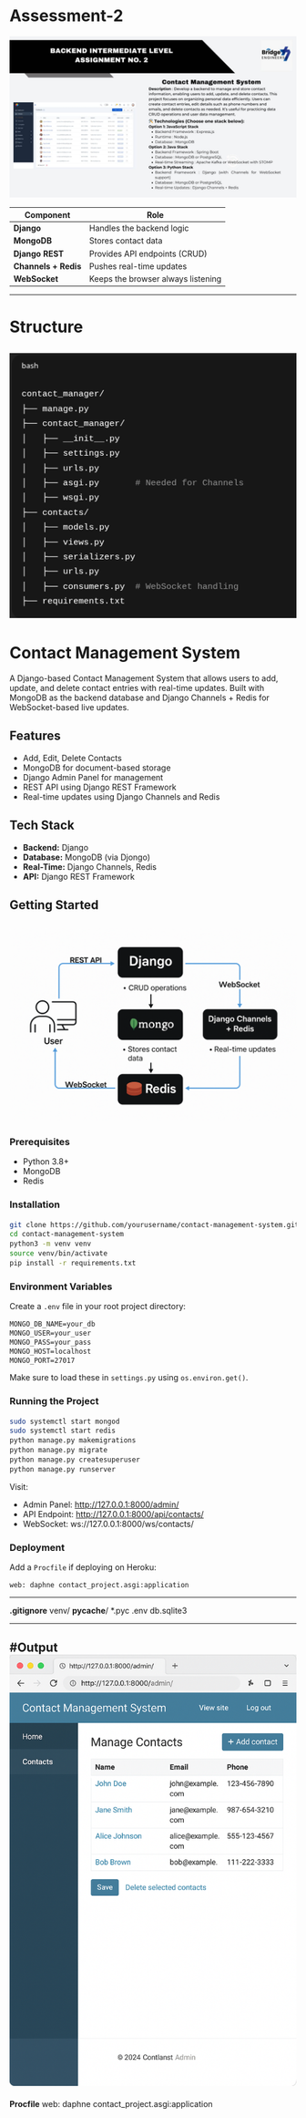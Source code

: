 # Assessment-2


![Question](1.jpeg)


| Component            | Role                               |
| -------------------- | ---------------------------------- |
| **Django**           | Handles the backend logic          |
| **MongoDB**          | Stores contact data                |
| **Django REST**      | Provides API endpoints (CRUD)      |
| **Channels + Redis** | Pushes real-time updates           |
| **WebSocket**        | Keeps the browser always listening |

---
# Structure

![structure](gitpic/aa.png)
---
# Contact Management System

A Django-based Contact Management System that allows users to add, update, and delete contact entries with real-time updates. Built with MongoDB as the backend database and Django Channels + Redis for WebSocket-based live updates.

## Features
- Add, Edit, Delete Contacts
- MongoDB for document-based storage
- Django Admin Panel for management
- REST API using Django REST Framework
- Real-time updates using Django Channels and Redis

## Tech Stack
- **Backend:** Django
- **Database:** MongoDB (via Djongo)
- **Real-Time:** Django Channels, Redis
- **API:** Django REST Framework

## Getting Started
![summery](gitpic/14a6327a-ba95-4f23-a8b8-a4da01f8da7d.png)
---
### Prerequisites
- Python 3.8+
- MongoDB
- Redis

### Installation
```bash
git clone https://github.com/yourusername/contact-management-system.git
cd contact-management-system
python3 -m venv venv
source venv/bin/activate
pip install -r requirements.txt
```

### Environment Variables
Create a `.env` file in your root project directory:
```
MONGO_DB_NAME=your_db
MONGO_USER=your_user
MONGO_PASS=your_pass
MONGO_HOST=localhost
MONGO_PORT=27017
```
Make sure to load these in `settings.py` using `os.environ.get()`.

### Running the Project
```bash
sudo systemctl start mongod
sudo systemctl start redis
python manage.py makemigrations
python manage.py migrate
python manage.py createsuperuser
python manage.py runserver
```

Visit:
- Admin Panel: http://127.0.0.1:8000/admin/
- API Endpoint: http://127.0.0.1:8000/api/contacts/
- WebSocket: ws://127.0.0.1:8000/ws/contacts/

### Deployment
Add a `Procfile` if deploying on Heroku:
```
web: daphne contact_project.asgi:application
```

---
**.gitignore**
venv/
__pycache__/
*.pyc
.env
db.sqlite3

---
#Output
![solution](gitpic/3d8945e7-559a-4f92-94db-16a1db0553b8.png)
---

**Procfile**
web: daphne contact_project.asgi:application

